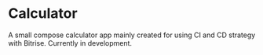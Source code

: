 # Calculator
A small compose calculator app mainly created for using CI and CD strategy with Bitrise.
Currently in development.
